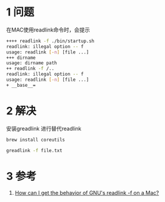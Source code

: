 


# 1 问题
在MAC使用readlink命令时，会提示
```bash
++++ readlink -f ./bin/startup.sh
readlink: illegal option -- f
usage: readlink [-n] [file ...]
+++ dirname
usage: dirname path
++ readlink -f /..
readlink: illegal option -- f
usage: readlink [-n] [file ...]
+ __base__=
```

# 2 解决
安装greadlink 进行替代readlink

```bash
brew install coreutils

greadlink -f file.txt
```

# 3 参考
1. [How can I get the behavior of GNU's readlink -f on a Mac?](https://stackoverflow.com/questions/1055671/how-can-i-get-the-behavior-of-gnus-readlink-f-on-a-mac)

